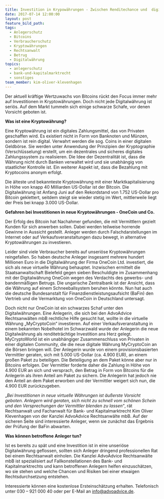 ```yaml
---
title: Investition in Krypowährungen - Zwischen Renditechance und  digitalem Milliardengrab. Wohin geht die Reise?
date: 2017-07-14 12:00:00
layout: post
feature_bild_path:
tags:
  - Anlegerschutz
  - Bitcoins
  - Verbraucherschutz
  - Kryptowährungen
  - Rechtsanwalt
  - Betrug
  - Digitalwährung
topics:
  - anlegerschutz
  - bank-und-kapitalmarktrecht
  - sonstiges
team_member: kim-oliver-klevenhagen
---
```



Der aktuell kr&auml;ftige Wertzuwachs von Bitcoins r&uuml;ckt den Focus immer mehr auf Investitionen in Kryptow&auml;hrungen. Doch nicht jede Digitalw&auml;hrung ist seri&ouml;s. Auf dem Markt tummeln sich einige schwarze Schafe, vor denen Vorsicht geboten ist.

**Was ist eine Kryptow&auml;hrung?**

Eine Kryptow&auml;hrung ist ein digitales Zahlungsmittel, das von Privaten geschaffen wird. Es existiert nicht in Form von Banknoten und M&uuml;nzen, sondern ist rein digital. Verwahrt werden die sog. Coins in einer digitalen Geldb&ouml;rse. Sie werden unter Anwendung der Prinzipien der Kryptographie (Verschl&uuml;sselung) erstellt, um ein dezentrales und sicheres digitales Zahlungssystem zu realisieren. Die Idee der Dezentralit&auml;t ist, dass die W&auml;hrung nicht durch Banken verwaltet wird und sie unabh&auml;ngig von staatlicher Kontrolle ist. Ein weiterer Aspekt ist, dass die Bezahlung mit Kryptocoins anonym erfolgt.

Die &auml;lteste und bekannteste Kryptow&auml;hrung mit einer Marktkapitalisierung in H&ouml;he von knapp 40 Milliarden US-Dollar ist der Bitcoin. Die Digitalw&auml;hrung ist Anfang Juni auf den Rekordstand von 1.752 US-Dollar pro Bitcoin geklettert, seitdem steigt sie wieder stetig im Wert, mittlerweile liegt der Preis bei knapp 3.000 US-Dollar.

**Gefahren bei Investitionen in neue Kryptow&auml;hrungen - OneCoin und Co.**

Der Erfolg des Bitcoin hat Nachahmer gefunden, die mit Vermittlern gezielt Kunden f&uuml;r sich anwerben sollen. Dabei werden teilweise horrende Gewinne in Aussicht gestellt. Anleger werden durch Falschdarstellungen im Internet oder auf Verkaufsveranstaltungen dazu bewegt, in alternative Kryptow&auml;hrungen zu investieren.

Leider sind viele Verbraucher bereits auf unseri&ouml;se Kryptow&auml;hrungen reingefallen. So haben deutsche Anleger insgesamt mehrere hundert Millionen Euro in die Digitalw&auml;hrung der Firma OneCoin Ltd. investiert, die sich als neue virtuelle W&auml;hrung behauptet. Inzwischen ermittelt die Staatsanwaltschaft Bielefeld gegen sieben Beschuldigte im Zusammenhang mit der Digitalw&auml;hrung OneCoin wegen des Verdachts des gewerbs- und bandenm&auml;&szlig;igen Betrugs. Die ungarische Zentralbank ist der Ansicht, dass die W&auml;hrung auf einem Schneeballsystem beruhen k&ouml;nnte. Nun hat auch die deutsche Bundesanstalt f&uuml;r Finanzdienstleistungsaufsicht (BaFin) den Vertrieb und die Vermarktung von OneCoin in Deutschland untersagt.

Doch nicht nur OneCoin ist ein schwarzes Schaf unter den Digitalw&auml;hrungen. Eine Anlegerin, die sich bei den AdvoAdvice Rechtsanw&auml;lten mbB rechtliche Hilfe gesucht hat, wollte in die virtuelle W&auml;hrung „MyCryptoCoin“ investieren. Auf einer Verkaufsveranstaltung in einem bekannten Nobelhotel im Schwarzwald wurde der Anlegerin die neue Digitalw&auml;hrung als renditetr&auml;chtige Investition ans Herz gelegt. MyCryptoWorld ist ein unabh&auml;ngiger Zusammenschluss von Privaten in einer digitalen Community, die die neue digitale W&auml;hrung MyCryptoCoin an die B&ouml;rsen bringen will. Der Anlegerin wurde von einem provisionsbasierten Vermittler geraten, sich mit 5.000 US-Dollar (ca. 4.900 EUR), an einem gro&szlig;en Paket zu beteiligen. Die Beteiligung an dem Paket k&ouml;nne aber nur in Bitcoins erfolgen. Der Vermittler forderte daher die Zahlung in H&ouml;he von 4.900 EUR an sich und versprach, den Betrag in Form von Bitcoins f&uuml;r die Anlegerin als ihren Anteil am Paket zu sichern. Die Anlegerin hat jedoch nie den Anteil an dem Paket erworben und der Vermittler weigert sich nun, die 4.900 EUR zur&uuml;ckzugeben.

„*Bei Investitionen in neue virtuelle W&auml;hrungen ist &auml;u&szlig;erste Vorsicht geboten. Anlegern wird geraten, sich nicht zu schnell vom sch&ouml;nen Schein und den Versprechungen der Vermittler blenden zu lassen“*, r&auml;t Rechtsanwalt und Fachanwalt f&uuml;r Bank- und Kapitalmarktrecht Kim Oliver Klevenhagen von der Kanzlei AdvoAdvice Rechtsanw&auml;lte mbB. Auf der sicheren Seite sind interessierte Anleger, wenn sie zun&auml;chst das Ergebnis der Pr&uuml;fung der BaFin abwarten.

**Was k&ouml;nnen betroffene Anleger tun?**

Ist es bereits zu sp&auml;t und eine Investition ist in eine unseri&ouml;se Digitalw&auml;hrung geflossen, sollten sich Anleger dringend professionellen Rat bei einem Rechtsanwalt einholen. Die Kanzlei AdvoAdvice Rechtsanw&auml;lte mbB ist spezialisiert auf Fallkonstellationen des Bank- und Kapitalmarktrechts und kann betroffenen Anlegern helfen einzusch&auml;tzen, wo sie stehen und welche Chancen und Risiken bei einer etwaigen Rechtsdurchsetzung entstehen.

Interessierte k&ouml;nnen eine kostenlose Ersteinsch&auml;tzung erhalten. Telefonisch unter 030 – 921 000 40 oder per E-Mail an info@advoadvice.de.